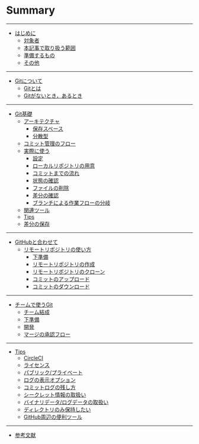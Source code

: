 # Summary

---

* [はじめに](README.md)
  * [対象者](README.md#対象者)
  * [本記事で取り扱う範囲](README.md#本記事で取り扱う範囲)
  * [準備するもの](README.md#準備するもの)
  * [その他](README.md#その他)

---

* [Gitについて](docs/chap1.md)
  * [Gitとは](docs/chap1.md#Gitとは)
  * [Gitがないとき，あるとき](docs/chap1.md#Gitがないとき，あるとき)

---

* [Git基礎](docs/chap2.md)
  * [アーキテクチャ](docs/chap2.md#アーキテクチャ)
    * [保存スペース](docs/chap2.md#保存スペース)
    * [分散型](docs/chap2.md#分散型)
  * [コミット管理のフロー](docs/chap2.md#コミット管理のフロー)
  * [実際に使う](docs/chap2.md#実際に使う)
    * [設定](docs/chap2.md#設定)
    * [ローカルリポジトリの用意](docs/chap2.md#ローカルリポジトリの用意)
    * [コミットまでの流れ](docs/chap2.md#コミットまでの流れ)
    * [状態の確認](docs/chap2.md#状態の確認)
    * [ファイルの削除](docs/chap2.md#ファイルの削除)
    * [差分の確認](docs/chap2.md#差分の確認)
    * [ブランチによる作業フローの分岐](docs/chap2.md#ブランチによる作業フローの分岐)
  * [関連ツール](docs/chap2.md#関連ツール)
  * [Tips](docs/chap2.md#Tips)
  * [差分の保存](docs/chap2.md#差分の保存)

---

* [GitHubと合わせて](docs/chap3.md)
  * [リモートリポジトリの使い方](docs/chap3.md#リモートリポジトリの使い方)
    * [下準備](docs/chap3.md#下準備)
    * [リモートリポジトリの作成](docs/chap3.md#リモートリポジトリの作成)
    * [リモートリポジトリのクローン](docs/chap3.md#リモートリポジトリのクローン)
    * [コミットのアップロード](docs/chap3.md#コミットのアップロード)
    * [コミットのダウンロード](docs/chap3.md#コミットのダウンロード)

---

* [チームで使うGit](docs/chap4.md)
  * [チーム結成](docs/chap4.md#チーム結成)
  * [下準備](docs/chap4.md#下準備)
  * [開発](docs/chap4.md#開発)
  * [マージの承認フロー](docs/chap4.md#マージの承認フロー)

---

* [Tips]()
  * [CircleCI]()
  * [ライセンス]()
  * [パブリック/プライベート]()
  * [ログの表示オプション]()
  * [コミットログの残し方]()
  * [シークレット情報の取扱い]()
  * [バイナリデータ/ログデータの取扱い]()
  * [ディレクトリのみ保持したい]()
  * [GitHub周辺の便利ツール]()

---
* [参考文献](docs/references.md)
